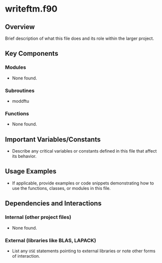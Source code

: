 # writeftm.f90

## Overview

Brief description of what this file does and its role within the larger project.

## Key Components

### Modules
- None found.

### Subroutines
- moddftu

### Functions
- None found.

## Important Variables/Constants

- Describe any critical variables or constants defined in this file that affect its behavior.

## Usage Examples

- If applicable, provide examples or code snippets demonstrating how to use the functions, classes, or modules in this file.

## Dependencies and Interactions

### Internal (other project files)
- None found.

### External (libraries like BLAS, LAPACK)
- List any `USE` statements pointing to external libraries or note other forms of interaction.
